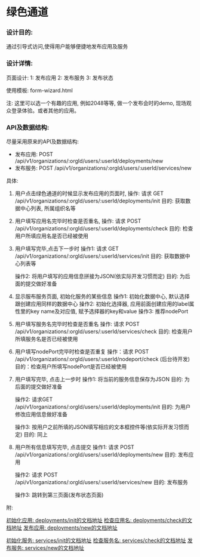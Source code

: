 绿色通道
=============

### 设计目的:
通过引导式访问,使得用户能够便捷地发布应用及服务

### 设计详情:
页面设计:
1: 发布应用
2: 发布服务
3: 发布状态 

使用模板: form-wizard.html

注: 这里可以选一个有趣的应用, 例如2048等等, 做一个发布会时的demo, 现场观众登录体验。或者其他的应用。


### API及数据结构:
尽量采用原来的API及数据结构:

* 发布应用: POST /api/v1/organizations/:orgId/users/:userId/deployments/new
* 发布服务: POST /api/v1/organizations/:orgId/users/:userId/services/new

具体:

1. 用户点击绿色通道的时候显示发布应用的页面时, 
   操作: 请求 GET /api/v1/organizations/:orgId/users/:userId/deployments/init
   目的: 获取数据中心列表, 所属组织名等
   
2. 用户填写应用名完毕时检查是否重名,
   操作: 请求 POST /api/v1/organizations/:orgId/users/:userId/deployments/check
   目的: 检查用户所填应用名是否已经被使用
   
3. 用户填写完毕,点击下一步时
   操作1: 请求 GET /api/v1/organizations/:orgId/users/:userId/services/init
   目的: 获取数据中心列表等
   
   操作2: 将用户填写的应用信息拼接为JSON(依实际开发习惯而定)
   目的: 为后面的提交做好准备
   
4. 显示服布服务页面, 初始化服务的某些信息
   操作1: 初始化数据中心, 默认选择跟创建应用同样的数据中心
   操作2: 初始化选择器, 应用前面创建应用的label属性里的key name及对应值, 赋予选择器的key和value
   操作3: 推荐nodePort
   
5. 用户填写服务名完毕时检查是否重名
   操作: 请求 POST /api/v1/organizations/:orgId/users/:userId/services/check
   目的: 检查用户所填服务名是否已经被使用

6. 用户填写nodePort完毕时检查是否重复
   操作：请求 POST /api/v1/organizations/:orgId/users/:userId/nodeport/check (后台待开发)
   目的：检查用户所填写nodePort是否已经被使用

7. 用户填写完毕, 点击上一步时
   操作1: 将当前的服务信息保存为JSON
   目的: 为后面的提交做好准备
  
   操作2: 请求GET /api/v1/organizations/:orgId/users/:userId/deployments/init
   目的: 为用户修改应用信息做好准备
   
   操作3: 按用户之前所填的JSON填写相应的文本框控件等(依实际开发习惯而定)
   目的: 同上

8. 用户所有信息填写完毕, 点击提交
   操作1: 请求 POST /api/v1/organizations/:orgId/users/:userId/deployments/new
   目的: 发布应用
   
   操作2: 请求 POST /api/v1/organizations/:orgId/users/:userId/services/new
   目的: 发布服务
   
   操作3: 跳转到第三页面(发布状态页面)

附:

   [初始化应用: deployments/init的文档地址](https://github.com/lth2015/yce/blob/master/doc/apis/deploy/create.md#应用发布准备)
   [检查应用名: deployments/check的文档地址](https://github.com/lth2015/yce/blob/master/doc/apis/deploy/check/README.md)
   [发布应用: deployments/new的文档地址](https://github.com/lth2015/yce/blob/master/doc/apis/deploy/create.md#应用发布请求提交)
   
   [初始化服务: services/init的文档地址](https://github.com/lth2015/yce/blob/master/doc/apis/service_endpoint/create_service.md#服务发布准备)
   [检查服务名: services/check的文档地址](https://github.com/lth2015/yce/blob/master/doc/apis/service_endpoint/check_service%26endpoint.md)
   [发布服务: services/new的文档地址](https://github.com/lth2015/yce/blob/master/doc/apis/service_endpoint/create_service.md#服务发布提交)
